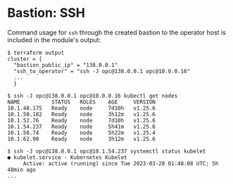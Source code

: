 # Bastion: SSH

Command usage for `ssh` through the created bastion to the operator host is included in the module's output:
```shell
$ terraform output
cluster = {
  "bastion_public_ip" = "138.0.0.1"
  "ssh_to_operator" = "ssh -J opc@138.0.0.1 opc@10.0.0.16"
  ...
  }

$ ssh -J opc@138.0.0.1 opc@10.0.0.16 kubectl get nodes
NAME          STATUS   ROLES    AGE     VERSION
10.1.48.175   Ready    node     7d10h   v1.25.6
10.1.50.102   Ready    node     3h12m   v1.25.6
10.1.52.76    Ready    node     7d10h   v1.25.6
10.1.54.237   Ready    node     5h41m   v1.25.6
10.1.58.74    Ready    node     5h22m   v1.25.4
10.1.62.90    Ready    node     3h12m   v1.25.6

$ ssh -J opc@138.0.0.1 opc@10.1.54.237 systemctl status kubelet
● kubelet.service - Kubernetes Kubelet
     Active: active (running) since Tue 2023-03-28 01:48:08 UTC; 5h 48min ago
...
```
